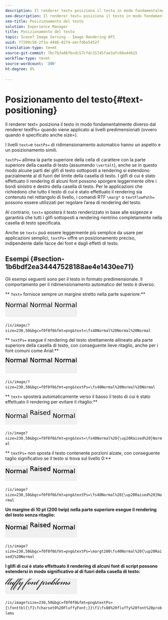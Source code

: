 ```yaml
---
description: Il renderer text= posiziona il testo in modo fondamentalmente diverso dal renderer textPs= quando viene applicato ai livelli predimensionati (ovvero quando è specificato anche size=).
seo-description: Il renderer text= posiziona il testo in modo fondamentalmente diverso dal renderer textPs= quando viene applicato ai livelli predimensionati (ovvero quando è specificato anche size=).
seo-title: Posizionamento del testo
solution: Experience Manager
title: Posizionamento del testo
topic: Scene7 Image Serving - Image Rendering API
uuid: 77289c50-2f3a-4486-8274-eecfd6e5452f
translation-type: tm+mt
source-git-commit: 7bc7b3a86fbcdc57cfdc31745fae3afc06e44b15
workflow-type: tm+mt
source-wordcount: '300'
ht-degree: 0%

---
```



# Posizionamento del testo{#text-positioning}

Il renderer text= posiziona il testo in modo fondamentalmente diverso dal renderer textPs= quando viene applicato ai livelli predimensionati (ovvero quando è specificato anche size=).

I livelli `text=`e `textPs=` di ridimensionamento automatico hanno un aspetto e un posizionamento simili.

`textPs=` allinea la parte superiore della cella di carattere con la parte superiore della casella di testo (assumendo  `\vertalt`), anche se in questo modo alcune parti dei glifi di testo sottoposti a rendering si estendono parzialmente al di fuori del limite della casella di testo. I glifi di cui è stato effettuato il rendering di alcuni font possono sporgere leggermente oltre i bordi sinistro e destro della casella di testo. Per le applicazioni che richiedono che tutto il testo di cui è stato effettuato il rendering sia contenuto nel rettangolo di livello, i comandi RTF `\marg*` o `textFlowPath=` possono essere utilizzati per regolare l’area di rendering del testo.

Al contrario, `text=` sposterà il testo renderizzato in base alle esigenze e garantirà che tutti i glifi sottoposti a rendering rientrino completamente nella casella di testo specificata.

Anche se `text=` può essere leggermente più semplice da usare per applicazioni semplici, `textPs=` offre un posizionamento preciso, indipendente dalle facce dei font e dagli effetti di testo.

## Esempi {#section-1b6bdf2ea34447528188ae4e1430ee71}

Gli esempi seguenti sono per il testo in formato predimensionale. Il comportamento per il ridimensionamento automatico del testo è diverso.

** `Text=` fornisce sempre un margine stretto nella parte superiore:**

![](assets/tp01.png)

`/is/image/?size=230,50&bgc=f0f0f0&fmt=png&text=\fs40Normal%20Normal%20Normal`

** `textPs=` esegue il rendering del testo strettamente allineato alla parte superiore della casella di testo, con conseguente lieve ritaglio, anche per i font comuni come Arial:**

![](assets/tp02.png)

`/is/image/?size=230,50&bgc=f0f0f0&fmt=png&textPs=\fs40Normal%20Normal%20Normal`

** `text=` sposterà automaticamente verso il basso il testo di cui è stato effettuato il rendering per evitare il ritaglio:**

![](assets/tp03.png)

`/is/image?size=230,50&bgc=f0f0f0&fmt=png&text=\fs40Normal%20{\up20Raised%20}Normal`

** `textPs=` non sposta il testo contenente porzioni alzate, con conseguente taglio significativo se il testo si trova sul livello 0:**

![](assets/tp04.png)

`/is/image?size=230,50&bgc=f0f0f0&fmt=png&textPs=\fs40Normal%20{\up20Raised%20}Normal`

**Un margine di 10 pt (200 twip) nella parte superiore esegue il rendering del testo senza ritaglio:**

![](assets/tp05.png)

`/is/image?size=230,50&bgc=f0f0f0&fmt=png&textPs=\margt200\fs40Normal%20{\up20Raised}%20Normal`

**I glifi di cui è stato effettuato il rendering di alcuni font di script possono estendersi in modo significativo al di fuori della casella di testo:**

![](assets/tp06.png)

`/is/image?size=230,50&bgc=f0f0f0&fmt=png&textPs={\fonttbl{\f1\fcharset0%20FluffyFont;}}\f1\fs88%20fluffy%20font%20problems`
